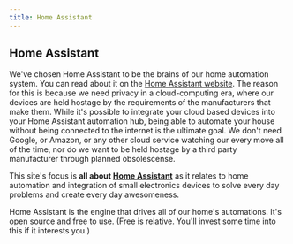 ```yaml
---
title: Home Assistant
---
```


## Home Assistant
We've chosen Home Assistant to be the brains of our home automation system.  You can read about it on the [Home Assistant website](https://home-assistant.io).  The reason for this is because we need privacy in a cloud-computing era, where our devices are held hostage by the requirements of the manufacturers that make them.  While it's possible to integrate your cloud based devices into your Home Assistant automation hub, being able to automate your house without being connected to the internet is the ultimate goal.  We don't need Google, or Amazon, or any other cloud service watching our every move all of the time, nor do we want to be held hostage by a third party manufacturer through planned obsolescense.

This site's focus is **all about [Home Assistant](https://home-assistant.io)** as it relates to home automation and integration of small electronics devices to solve every day problems and create every day awesomeness.

Home Assistant is the engine that drives all of our home's automations.  It's open source and free to use.  (Free is relative.  You'll invest some time into this if it interests you.)